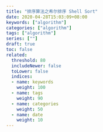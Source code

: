```yaml
---
title: "排序算法之希尔排序 Shell Sort"
date: 2020-04-28T15:03:09+08:00
keywords: ["algorithm"]
categories: ["algorithm"]
tags: ["algorithm"]
series: [""]
draft: true
toc: false
related:
  threshold: 80
  includeNewer: false
  toLower: false
  indices:
  - name: keywords
    weight: 100
  - name: tags
    weight: 90
  - name: categories
    weight: 50
  - name: date
    weight: 10
---
```


